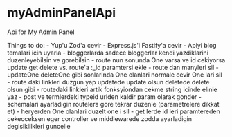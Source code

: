 # myAdminPanelApi
Api for My Admin Panel

Things to do:
    - Yup'u Zod'a cevir
    - Express.js'i Fastify'a cevir
    - Apiyi blog temalari icin uyarla
    - bloggerlarda sadece bloggerlar kendi yazdiklarini duzenleyebilsin ve gorebilsin
    - route nun sonunda One varsa ve id cekiyorsa update get delete vs. route'a :_id paramtersi ekle
    - route dan manyleri sil
    - updateOne deleteOne gibi sonlarinda One olanlari normale cevir One lari sil
    - route daki linkleri duzgun yap updatede update olsun deletede delete olsun gibi
    - routedaki linkleri artik fonksyiondan cekme string icinde elinle yaz
    - post ve termlerdeki typeid urlden kaldir param olarak gonder
    - schemalari ayarladigin routelera gore tekrar duzenle (parametrelere dikkat et)
    - heryerden One olanlari duzelt one i sil
    - get lerde id leri paramtereden cekecceksen eger controller ve middlewarede zodda ayarladigin degisiklilkleri guncelle
